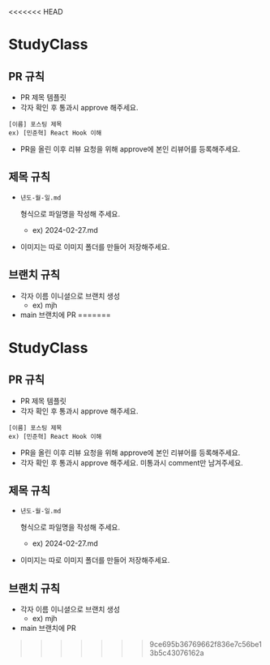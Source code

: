 <<<<<<< HEAD
# StudyClass

## PR 규칙

- PR 제목 템플릿
- 각자 확인 후 통과시 approve 해주세요.

```
[이름] 포스팅 제목
ex) [민준혁] React Hook 이해
```

- PR을 올린 이후 리뷰 요청을 위해 approve에 본인 리뷰어를 등록해주세요.

## 제목 규칙

- ```
  년도-월-일.md
  ```

  형식으로 파일명을 작성해 주세요.

  - ex) 2024-02-27.md

- 이미지는 따로 이미지 폴더를 만들어 저장해주세요.

## 브랜치 규칙

- 각자 이름 이니셜으로 브랜치 생성
  - ex) mjh
- main 브랜치에 PR
=======
# StudyClass

## PR 규칙

- PR 제목 템플릿
- 각자 확인 후 통과시 approve 해주세요.

```
[이름] 포스팅 제목
ex) [민준혁] React Hook 이해
```

- PR을 올린 이후 리뷰 요청을 위해 approve에 본인 리뷰어를 등록해주세요.
- 각자 확인 후 통과시 approve 해주세요. 미통과시 comment만 남겨주세요. 

## 제목 규칙

- ```
  년도-월-일.md
  ```

  형식으로 파일명을 작성해 주세요.

  - ex) 2024-02-27.md

- 이미지는 따로 이미지 폴더를 만들어 저장해주세요.

## 브랜치 규칙

- 각자 이름 이니셜으로 브랜치 생성
  - ex) mjh
- main 브랜치에 PR
>>>>>>> 9ce695b36769662f836e7c56be13b5c43076162a
